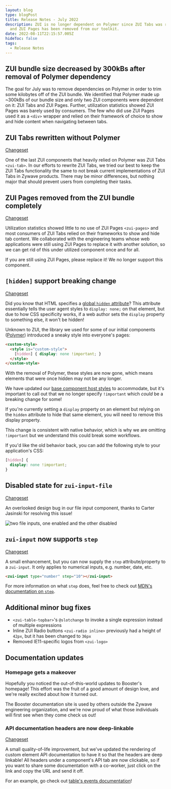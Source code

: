 ```yaml
---
layout: blog
type: blogPost
title: Release Notes - July 2022
description: ZUI is no longer dependent on Polymer since ZUI Tabs was rewritten
  and ZUI Pages has been removed from our toolkit.
date: 2022-08-11T22:15:57.005Z
hideToc: false
tags:
  - Release Notes
---
```

## ZUI bundle size decreased by 300kBs after removal of Polymer dependency

The goal for July was to remove dependencies on Polymer in order to trim some kilobytes off of the ZUI bundle. We identified that Polymer made up ~300kBs of our bundle size and only two ZUI components were dependent on it: ZUI Tabs and ZUI Pages. Further, utilization statistics showed ZUI Pages was barely used by consumers. The few who did use ZUI Pages used it as a `<div>` wrapper and relied on their framework of choice to show and hide content when navigating between tabs.

<docs-spacer></docs-spacer>

## ZUI Tabs rewritten without Polymer

[Changeset](https://gitlab.com/zywave/devkit/web-sdk/zui/-/merge_requests/1278)

One of the last ZUI components that heavily relied on Polymer was ZUI Tabs `<zui-tab>`. In our efforts to rewrite ZUI Tabs, we tried our best to keep the ZUI Tabs functionality the same to not break current implementations of ZUI Tabs in Zywave products. There may be minor differences, but nothing major that should prevent users from completing their tasks.

<docs-spacer></docs-spacer>

## ZUI Pages removed from the ZUI bundle completely

[Changeset](https://gitlab.com/zywave/devkit/web-sdk/zui/-/merge_requests/1284)

Utilization statistics showed little to no use of ZUI Pages `<zui-pages>` and most consumers of ZUI Tabs relied on their frameworks to show and hide tab content. We collaborated with the engineering teams whose web applications were still using ZUI Pages to replace it with another solution, so we can get rid of this under utilized component once and for all.

<docs-spacer size="small"></docs-spacer>

<docs-note>If you are still using ZUI Pages, please replace it! We no longer support this component.</docs-note>

<docs-spacer></docs-spacer>

## `[hidden]` support breaking change
[Changeset](https://gitlab.com/zywave/devkit/web-sdk/zui/-/merge_requests/1295)  

Did you know that HTML specifies a [global `hidden` attribute](https://developer.mozilla.org/en-US/docs/Web/HTML/Global_attributes/hidden)? This attribute essentially tells the user agent styles to `display: none;` on that element, but due to how CSS specificity works, if a web author sets the `display` property to something else, it won't be hidden!

Unknown to ZUI, the library we used for some of our initial components ([Polymer](https://polymer-library.polymer-project.org/3.0/docs/devguide/feature-overview)) introduced a sneaky style into everyone's pages:

```html
<custom-style>
  <style is="custom-style">
    [hidden] { display: none !important; }
  </style>
</custom-style>
```

With the removal of Polymer, these styles are now gone, which means elements that were once hidden may not be any longer.

We have updated our [base component host styles](https://gitlab.com/zywave/devkit/web-sdk/zui/-/blob/main/packages/components/zui-base/src/zui-base.scss#L15) to accommodate, but it's important to call out that we no longer specify `!important` which *could* be a breaking change for some!

If you're currently setting a `display` property on an element but relying on the `hidden` attribute to hide that same element, you will need to remove this display property.

This change is consistent with native behavior, which is why we are omitting `!important` but we understand this could break some workflows.

If you'd like the old behavior back, you can add the following style to your application's CSS:

```css
[hidden] {
  display: none !important;
}
```

<docs-spacer></docs-spacer>

## Disabled state for `zui-input-file`
[Changeset](https://gitlab.com/zywave/devkit/web-sdk/zui/-/merge_requests/1282)

An overlooked design bug in our file input component, thanks to Carter Jasinski for resolving this issue!

![two file inputs, one enabled and the other disabled](/images/disabled-file-input.png)

<docs-spacer></docs-spacer>

## `zui-input` now supports `step`
[Changeset](https://gitlab.com/zywave/devkit/web-sdk/zui/-/merge_requests/1292)

A small enhancement, but you can now supply the `step` attribute/property to a `zui-input`. It only applies to numerical inputs, e.g. number, date, etc.

```html
<zui-input type="number" step="10"></zui-input>
```

For more information on what `step` does, feel free to check out [MDN's documentation on `step`](https://developer.mozilla.org/en-US/docs/Web/HTML/Attributes/step).

<docs-spacer></docs-spacer>

## Additional minor bug fixes

* `<zui-table-topbar>`'s `@slotchange` to invoke a single expression instead of multiple expressions
* Inline ZUI Radio buttons `<zui-radio inline>` previously had a height of `42px`, but it has been changed to `36px`
* Removed IE11-specific logos from `<zui-logo>`

<docs-spacer></docs-spacer>

## Documentation updates

### Homepage gets a makeover

Hopefully you noticed the out-of-this-world updates to Booster's homepage! This effort was the fruit of a good amount of design love, and we're really excited about how it turned out.

The Booster documentation site is used by others outside the Zywave engineering organization, and we're now proud of what those individuals will first see when they come check us out!

<docs-spacer></docs-spacer>

### API documentation headers are now deep-linkable

[Changeset](https://gitlab.com/zywave/devkit/web-sdk/customelement-manifest-element/-/merge_requests/22)

A small quality-of-life improvement, but we've updated the rendering of custom element API documentation to have it so that the headers are deep linkable! All headers under a component's API tab are now clickable, so if you want to share some documentation with a co-worker, just click on the link and copy the URL and send it off.

For an example, go check out [table's events documentation](https://booster.zywave.dev/design-system/components/tables/#zui-table~events)!